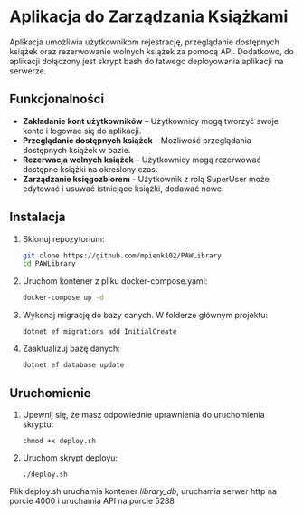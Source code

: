 # Aplikacja do Zarządzania Książkami

Aplikacja umożliwia użytkownikom rejestrację, przeglądanie dostępnych książek oraz rezerwowanie wolnych książek za pomocą API. Dodatkowo, do aplikacji dołączony jest skrypt bash do łatwego deployowania aplikacji na serwerze.

## Funkcjonalności

- **Zakładanie kont użytkowników** – Użytkownicy mogą tworzyć swoje konto i logować się do aplikacji.
- **Przeglądanie dostępnych książek** – Możliwość przeglądania dostępnych książek w bazie.
- **Rezerwacja wolnych książek** – Użytkownicy mogą rezerwować dostępne książki na określony czas.
- **Zarządzanie księgozbiorem** - Użytkownik z rolą SuperUser może edytować i usuwać istniejące książki, dodawać nowe.

## Instalacja

1. Sklonuj repozytorium:

   ```bash
   git clone https://github.com/mpienk102/PAWLibrary
   cd PAWLibrary
2. Uruchom kontener z pliku docker-compose.yaml:
   ```bash
   docker-compose up -d
3. Wykonaj migrację do bazy danych. W folderze głównym projektu:
   ```
   dotnet ef migrations add InitialCreate
4. Zaaktualizuj bazę danych:
   ```
   dotnet ef database update

## Uruchomienie
1. Upewnij się, że masz odpowiednie uprawnienia do uruchomienia skryptu:
   ```
   chmod +x deploy.sh
2. Uruchom skrypt deployu:
   ```
   ./deploy.sh

Plik deploy.sh uruchamia kontener *library_db*, uruchamia serwer http na porcie 4000 i uruchamia API na porcie 5288
